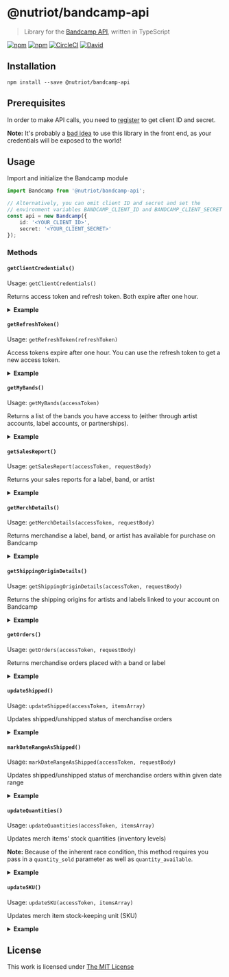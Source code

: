 # @nutriot/bandcamp-api

> Library for the [Bandcamp API](https://bandcamp.com/developer), written in TypeScript

[![npm](https://flat.badgen.net/npm/license/@nutriot/bandcamp-api)](https://www.npmjs.org/package/@nutriot/bandcamp-api)
[![npm](https://flat.badgen.net/npm/v/@nutriot/bandcamp-api)](https://www.npmjs.org/package/@nutriot/bandcamp-api)
[![CircleCI](https://flat.badgen.net/circleci/github/nutriot/bandcamp-api)](https://circleci.com/gh/nutriot/bandcamp-api)
[![David](https://flat.badgen.net/david/dep/nutriot/bandcamp-api)](https://david-dm.org/nutriot/bandcamp-api)

## Installation

`npm install --save @nutriot/bandcamp-api`

## Prerequisites

In order to make API calls, you need to [register](https://bandcamp.com/contact?subj=API%20Access) to get client ID and secret.

**Note:** It's probably a [bad idea](https://medium.com/@benjamin.botto/secure-access-token-storage-with-single-page-applications-part-1-9536b0021321) to use this library in the front end, as your credentials will be exposed to the world!

## Usage

Import and initialize the Bandcamp module

```ts
import Bandcamp from '@nutriot/bandcamp-api';

// Alternatively, you can omit client ID and secret and set the
// environment variables BANDCAMP_CLIENT_ID and BANDCAMP_CLIENT_SECRET
const api = new Bandcamp({
    id: '<YOUR_CLIENT_ID>',
    secret: '<YOUR_CLIENT_SECRET>'
});
```

### Methods

#### `getClientCredentials()`

Usage: `getClientCredentials()`

Returns access token and refresh token. Both expire after one hour.

<details>
<summary><strong>Example</strong></summary>

```ts
(async () => {
  const credentials = await api.getClientCredentials();
})();
```
</details>

#### `getRefreshToken()`

Usage: `getRefreshToken(refreshToken)`

Access tokens expire after one hour. You can use the refresh token to get a new access token.

<details>
<summary><strong>Example</strong></summary>

```ts
(async () => {
  const refreshToken = await api.getRefreshToken(credentials.refresh_token);
})();
```
</details>

#### `getMyBands()`

Usage: `getMyBands(accessToken)`

Returns a list of the bands you have access to (either through artist accounts, label accounts, or partnerships).

<details>
<summary><strong>Example</strong></summary>

```ts
(async () => {
  const myBands = await api.getMyBands(credentials.access_token);
})();
```
</details>

#### `getSalesReport()`

Usage: `getSalesReport(accessToken, requestBody)`

Returns your sales reports for a label, band, or artist

<details>
<summary><strong>Example</strong></summary>

```ts
(async () => {
  const salesReports = await api.getSalesReport(credentials.access_token, {
    "band_id": 1633770804,
    "member_band_id": 1925197437,
    "start_time": "2015-12-31 23:59:59", 
    "end_time": "2016-01-31 00:00:00"
  });
})();
```
</details>

#### `getMerchDetails()`

Usage: `getMerchDetails(accessToken, requestBody)`

Returns merchandise a label, band, or artist has available for purchase on Bandcamp

<details>
<summary><strong>Example</strong></summary>

```ts
(async () => {
  const salesReports = await api.getMerchDetails(credentials.access_token, {
    "band_id": 1633770804,
    "start_time": "2015-12-31",
    "end_time": "2016-01-01",
    "member_band_id": 1925197437,
    "package_ids": [175167691, 1154611570]      
  });
})();
```
</details>

#### `getShippingOriginDetails()`

Usage: `getShippingOriginDetails(accessToken, requestBody)`

Returns the shipping origins for artists and labels linked to your account on Bandcamp

<details>
<summary><strong>Example</strong></summary>

```ts
(async () => {
  const salesReports = await api.getShippingOriginDetails(credentials.access_token);
})();
```
</details>

#### `getOrders()`

Usage: `getOrders(accessToken, requestBody)`

Returns merchandise orders placed with a band or label

<details>
<summary><strong>Example</strong></summary>

```ts
(async () => {
  const orders = await api.getOrders(credentials.access_token, {
    "band_id": 1633770804
  });
})();
```
</details>

#### `updateShipped()`

Usage: `updateShipped(accessToken, itemsArray)`

Updates shipped/unshipped status of merchandise orders

<details>
<summary><strong>Example</strong></summary>

```ts
(async () => {
  const response = await api.updateShipped(credentials.access_token, [
    {
      "id": 1925197437,
      "id_type": "p",
      "shipped": true,
      "notification_message":  "Your items have shipped!",
      "ship_date":  "2016-02-29 12:59:59",
      "carrier": "UPS",
      "tracking_code": "VM13243546US"
    },
    {
      "id" : 4261657553,
      "id_type": "s",
      "shipped": false
    }
  ]);
})();
```
</details>

#### `markDateRangeAsShipped()`

Usage: `markDateRangeAsShipped(accessToken, requestBody)`

Updates shipped/unshipped status of merchandise orders within given date range

<details>
<summary><strong>Example</strong></summary>

```ts
(async () => {
  const response = await api.markDateRangeAsShipped(credentials.access_token, {
    "band_id":  2293737955,
    "member_band_id": 4261657553,
    "start_time": "2015-12-31 23:59:59",
    "end_time": "2016-01-31 00:00:00",
    "email_notifications": true
  });
})();
```
</details>

#### `updateQuantities()`

Usage: `updateQuantities(accessToken, itemsArray)`

Updates merch items' stock quantities (inventory levels)

**Note:** Because of the inherent race condition, this method requires you pass in a `quantity_sold` parameter as well as `quantity_available`.

<details>
<summary><strong>Example</strong></summary>

```ts
(async () => {
  const response = await api.updateQuantities(credentials.access_token, [
    {
         "id_type" : "p", 
         "id" : 3387163565,
         "quantity_available" : 365, 
         "quantity_sold": 57,
         "origin_id": 12345698
    }, 
    {
         "type" : "o", 
         "id" : 6789054322,
         "quantity_available" : 45, 
         "quantity_sold": 12,
         "origin_id": 12345678
    } 
  ]);
})();
```
</details>

#### `updateSKU()`

Usage: `updateSKU(accessToken, itemsArray)`

Updates merch item stock-keeping unit (SKU)

<details>
<summary><strong>Example</strong></summary>

```ts
(async () => {
  const response = await api.updateSKU(credentials.access_token, [
    {
      "id": 175167691,
      "id_type": "p",
      "sku": "AFIB"
    },
    {
      "id": 1154611570,
      "id_type": "o",
      "sku": "AFIB-XL"
    }
  ]);
})();
```
</details>

## License

This work is licensed under [The MIT License](https://opensource.org/licenses/MIT)